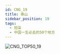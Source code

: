 ```yaml
---
id: CNG_19
title: 泰山
sidebar_position: 19
tags:
  - 拾柒
  - 中国一生必去的50个地方
---
```

![CNG_TOP50_19](/img/love/CNG_TOP50/19.jpeg)
